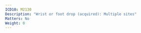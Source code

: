 ```yaml
---
ICD10: M2130
Description: "Wrist or foot drop (acquired): Multiple sites"
Matters: No
Weight: 0
---
```


